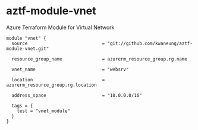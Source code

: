 # aztf-module-vnet
Azure Terraform Module for Virtual Network

```
module "vnet" {
  source                            = "git://github.com/kwaneung/aztf-module-vnet.git"

  resource_group_name               = azurerm_resource_group.rg.name
  
  vnet_name                         = "websrv"  

  location                          = azurerm_resource_group.rg.location
  
  address_space                     = "10.0.0.0/16"

  tags = {
    test = "vnet_module"
  }
}
```
